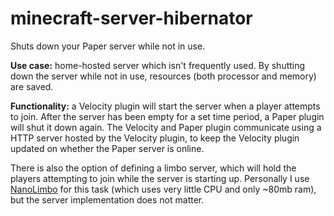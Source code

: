 # minecraft-server-hibernator
Shuts down your Paper server while not in use.

**Use case:** home-hosted server which isn't frequently used. By shutting down the server while not in use, resources (both processor and memory) are saved.

**Functionality:** a Velocity plugin will start the server when a player attempts to join. After the server has been empty for a set time period, a Paper plugin will shut it down again. The Velocity and Paper plugin communicate using a HTTP server hosted by the Velocity plugin, to keep the Velocity plugin updated on whether the Paper server is online.

There is also the option of defining a limbo server, which will hold the players attempting to join while the server is starting up. Personally I use [NanoLimbo](https://github.com/Nan1t/NanoLimbo) for this task (which uses very little CPU and only ~80mb ram), but the server implementation does not matter.
